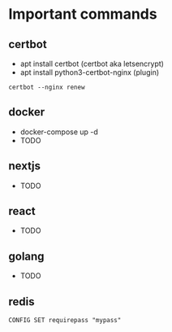 # Important commands

## certbot

- apt install certbot (certbot aka letsencrypt)
- apt install python3-certbot-nginx (plugin)

```certbot --nginx renew```
    
## docker

- docker-compose up -d
- TODO

## nextjs

- TODO

## react

- TODO

## golang

- TODO

## redis

``` CONFIG SET requirepass "mypass" ```

